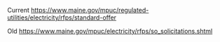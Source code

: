 Current https://www.maine.gov/mpuc/regulated-utilities/electricity/rfps/standard-offer

Old https://www.maine.gov/mpuc/electricity/rfps/so_solicitations.shtml
